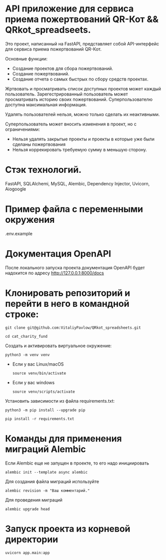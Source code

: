 # API приложение для сервиса приема пожертвований QR-Кот && QRkot_spreadseets.

Это проект, написанный на FastAPI, представляет собой API-интерфейс для сервиса приема пожертвований QR-Кот.

Основные функции:
* Создание проектов для сбора пожертвований.
* Создание пожертвований.
* Создание отчета о самых быстрых по сбору средств проектах.

Жртвовать и просматривать список доступных проектов может каждый пользователь.
Зарегестрированный пользователь может просматривать историю своих пожертвований.
Суперпользователю доступна максимальная информация.

Удалять пользователей нельзя, можно только сделать их неактивными.

Суперпользователь может вносить изменения в проект, но с ограничениями:
* Нельзя удалять закрытые проекты и проекты в которые уже были сделаны пожертвования
* Нельзя коррекировать требуемую сумму в меньшую сторону.

# Стэк технологий.

FastAPI, SQLAlchemi, MySQL, Alembic, Dependency Injector, Uvicorn, Aiogoogle

# Пример файла с переменными окружения

.env.example

# Документация OpenAPI

После локального запуска проекта документация OpenAPI будет надохится по адресу
http://127.0.0.1:8000/docs

# Клонировать репозиторий и перейти в него в командной строке:

```
git clone git@github.com:VitaliyPavlow/QRkot_spreadsheets.git
```

```
cd cat_charity_fund
```

Cоздать и активировать виртуальное окружение:

```
python3 -m venv venv
```

* Если у вас Linux/macOS

    ```
    source venv/bin/activate
    ```

* Если у вас windows

    ```
    source venv/scripts/activate
    ```

Установить зависимости из файла requirements.txt:

```
python3 -m pip install --upgrade pip
```
    
```
pip install -r requirements.txt
```

# Команды для применения миграций Alembic

Если Alembic еще не запущен в проекте, то его надо инициировать
```
alembic init --template async alembic
```
Для создания файла миграций используйте
```
alembic revision -m "Ваш комментарий."
```
Для проведения миграций
```
alembic upgrade head
```

# Запуск проекта из корневой директории
```
uvicorn app.main:app
```
